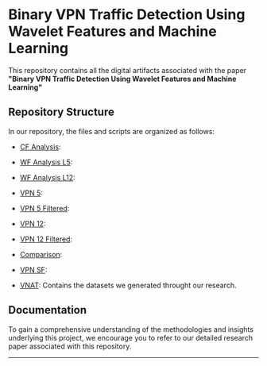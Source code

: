 # Binary VPN Traffic Detection Using Wavelet Features and Machine Learning

This repository contains all the digital artifacts associated with the paper **"Binary VPN Traffic Detection Using Wavelet Features and Machine Learning"**

## Repository Structure

In our repository, the files and scripts are organized as follows:
 - [CF Analysis](CF_analysis.ipynb):
 - [WF Analysis L5](WF_analysis-L5.ipynb):
 - [WF Analysis L12](WF_analysis-L12.ipynb):
 - [VPN 5](VPN_5.ipynb):
 - [VPN 5 Filtered](VPN_5_filtered.ipynb):
 - [VPN 12](VPN_12.ipynb):
 - [VPN 12 Filtered](VPN_12_filtered.ipynb):
 - [Comparison](Comparison.ipynb):
 - [VPN SF](VPN_SF.ipynb):

 - [VNAT](VNAT): Contains the datasets we generated throught our research.

## Documentation

To gain a comprehensive understanding of the methodologies and insights underlying this project, we encourage you to refer to our detailed research paper associated with this repository. 

---
